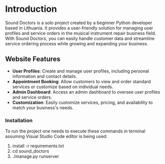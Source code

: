 # Introduction
Sound Doctors is a solo project created by a beginner Python developer based in Lithuania. It provides a user-friendly solution for managing user profiles and service orders in the musical instrument repair business field. With Sound Doctors, you can easily handle customer data and streamline service ordering process while growing and expanding your business.

## Website Features
- **User Profiles**: Create and manage user profiles, including personal information and contact details.
- **Appointment Booking**: Allow customers to view and order standard services or customize based on individual needs.
- **Admin Dashboard**: Access an admin dashboard to oversee user profiles and service orders.
- **Customization**: Easily customize services, pricing, and availability to match your business's needs.

### Installation
To run the project one needs to execute these commands in terminal assuming Visual Studio Code editor is being used:
1) install -r requirements.txt
2) cd sound_doctors
3) ./manage.py runserver
